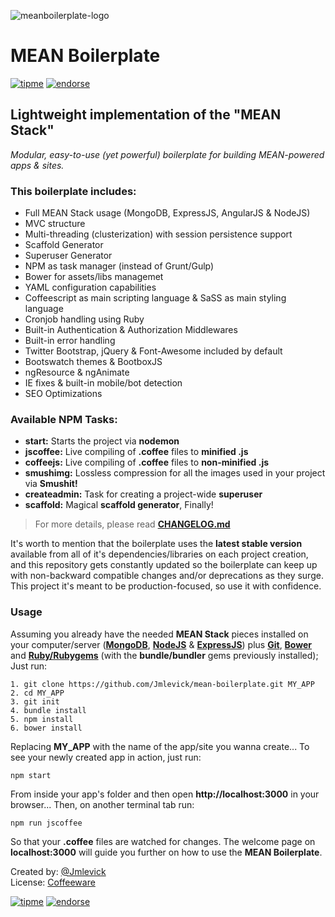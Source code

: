 ![meanboilerplate-logo][1]

# MEAN Boilerplate

[![tipme](https://spideroak.com/share/PBSW433EMVZXS43UMVWXG/78656e6f6465/srv/CDN/xenodecdn/tipme-small.png)](https://www.changetip.com/tipme/jmlevick) [![endorse](http://api.coderwall.com/jmlevick/endorsecount.png)](https://coderwall.com/jmlevick)

## Lightweight implementation of the "MEAN Stack"

*Modular, easy-to-use (yet powerful) boilerplate for building MEAN-powered apps & sites.*

### This boilerplate includes:

- Full MEAN Stack usage (MongoDB, ExpressJS, AngularJS & NodeJS)
- MVC structure
- Multi-threading (clusterization) with session persistence support
- Scaffold Generator
- Superuser Generator
- NPM as task manager (instead of Grunt/Gulp)
- Bower for assets/libs managemet
- YAML configuration capabilities
- Coffeescript as main scripting language & SaSS as main styling language
- Cronjob handling using Ruby
- Built-in Authentication & Authorization Middlewares
- Built-in error handling
- Twitter Bootstrap, jQuery & Font-Awesome included by default
- Bootswatch themes & BootboxJS
- ngResource & ngAnimate
- IE fixes & built-in mobile/bot detection
- SEO Optimizations

### Available NPM Tasks:

- **start:** Starts the project via **nodemon**
- **jscoffee:** Live compiling of **.coffee** files to **minified .js**
- **coffeejs:** Live compiling of **.coffee** files to **non-minified .js**
- **smushimg:** Lossless compression for all the images used in your project via **Smushit!**
- **createadmin:** Task for creating a project-wide **superuser**
- **scaffold:** Magical **scaffold generator**, Finally!


> For more details, please read **[CHANGELOG.md][10]**

It's worth to mention that the boilerplate uses the **latest stable version** available from all of it's dependencies/libraries on each project creation, and this repository gets constantly updated so the boilerplate can keep up with non-backward compatible changes and/or deprecations as they surge. This project it's meant to be production-focused, so use it with confidence.

### Usage

Assuming you already have the needed **MEAN Stack** pieces installed on your computer/server (**[MongoDB][2]**, **[NodeJS][3]** & **[ExpressJS][4]**) plus **[Git][5]**, **[Bower][6]** and **[Ruby/Rubygems][9]** (with the **bundle/bundler** gems previously installed); Just run:

    1. git clone https://github.com/Jmlevick/mean-boilerplate.git MY_APP
    2. cd MY_APP
    3. git init
    4. bundle install
    5. npm install
    6. bower install

Replacing **MY_APP** with the name of the app/site you wanna create... To see your newly created app in action, just run:

    npm start

From inside your app's folder and then open **http://localhost:3000** in your browser... Then, on another terminal tab run:

    npm run jscoffee

So that your **.coffee** files are watched for changes. The welcome page on **localhost:3000** will guide you further on how to use the **MEAN Boilerplate**.

Created by: [@Jmlevick][7]  
License: [Coffeeware][8]

[![tipme](https://spideroak.com/share/PBSW433EMVZXS43UMVWXG/78656e6f6465/srv/CDN/xenodecdn/tipme-small.png)](https://www.changetip.com/tipme/jmlevick) [![endorse](http://api.coderwall.com/jmlevick/endorsecount.png)](https://coderwall.com/jmlevick)

  [1]: https://spideroak.com/share/PBSW433EMVZXS43UMVWXG/78656e6f6465/srv/CDN/xenodecdn/github-assets/mean-boilerplate-logo.png
  [2]: http://www.mongodb.org/
  [3]: http://www.nodejs.org/
  [4]: http://expressjs.com/
  [5]: http://www.git-scm.com/
  [6]: http://bower.io/
  [7]: http://jmlevick.me
  [8]: https://github.com/Jmlevick/coffeeware-license
  [9]: https://www.ruby-lang.org/en/documentation/installation/
  [10]: https://github.com/Jmlevick/mean-boilerplate/blob/master/CHANGELOG.md

